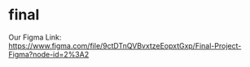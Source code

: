 # final

Our Figma Link: https://www.figma.com/file/9ctDTnQVBvxtzeEopxtGxp/Final-Project-Figma?node-id=2%3A2
